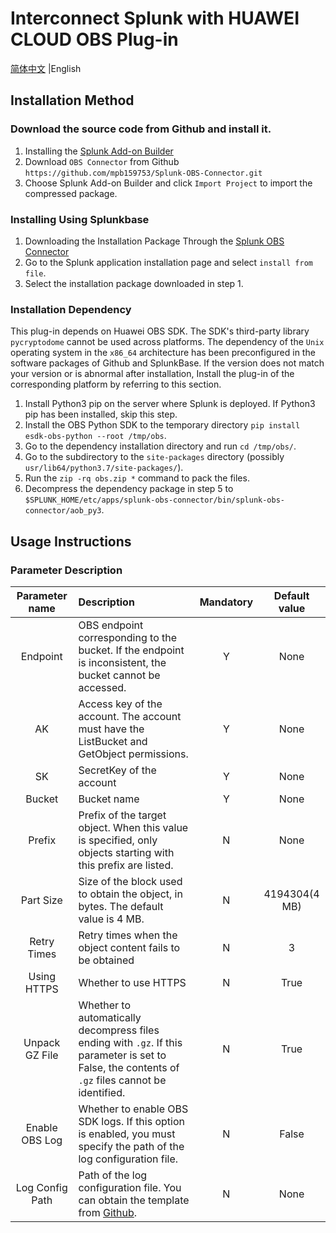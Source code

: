 # Interconnect Splunk with HUAWEI CLOUD OBS Plug-in
[简体中文](https://github.com/mpb159753/Splunk-OBS-Connector/README.md) |English

## Installation Method

### Download the source code from Github and install it.
1. Installing the [Splunk Add-on Builder](https://splunkbase.splunk.com/app/2962/)
2. Download `OBS Connector` from Github `https://github.com/mpb159753/Splunk-OBS-Connector.git`
3. Choose Splunk Add-on Builder and click `Import Project` to import the compressed package.


### Installing Using Splunkbase
1. Downloading the Installation Package Through the [Splunk OBS Connector](https://splunkbase.splunk.com/app/24484/)
2. Go to the Splunk application installation page and select `install from file`.
3. Select the installation package downloaded in step 1.

### Installation Dependency
This plug-in depends on Huawei OBS SDK. The SDK's third-party library `pycryptodome` cannot be used across platforms. The dependency of the `Unix` operating system in the `x86_64` architecture has been preconfigured in the software packages of Github and SplunkBase. If the version does not match your version or is abnormal after installation, Install the plug-in of the corresponding platform by referring to this section.

1. Install Python3 pip on the server where Splunk is deployed. If Python3 pip has been installed, skip this step.
2. Install the OBS Python SDK to the temporary directory `pip install esdk-obs-python --root /tmp/obs`.
3. Go to the dependency installation directory and run `cd /tmp/obs/`.
4. Go to the subdirectory to the `site-packages` directory (possibly `usr/lib64/python3.7/site-packages/`).
5. Run the `zip -rq obs.zip *` command to pack the files.
6. Decompress the dependency package in step 5 to `$SPLUNK_HOME/etc/apps/splunk-obs-connector/bin/splunk-obs-connector/aob_py3`.

## Usage Instructions

### Parameter Description

| Parameter name  | Description                                                                                                                                                    | Mandatory | Default value |
|:---------------:|:---------------------------------------------------------------------------------------------------------------------------------------------------------------|:---------:|:-------------:|
|    Endpoint     | OBS endpoint corresponding to the bucket. If the endpoint is inconsistent, the bucket cannot be accessed.                                                      |     Y     |     None      |
|       AK        | Access key of the account. The account must have the ListBucket and GetObject permissions.                                                                     |     Y     |     None      |
|       SK        | SecretKey of the account                                                                                                                                       |     Y     |     None      |
|     Bucket      | Bucket name                                                                                                                                                    |     Y     |     None      |
|     Prefix      | Prefix of the target object. When this value is specified, only objects starting with this prefix are listed.                                                  |     N     |     None      |
|    Part Size    | Size of the block used to obtain the object, in bytes. The default value is 4 MB.                                                                              |     N     | 4194304(4 MB) |
|   Retry Times   | Retry times when the object content fails to be obtained                                                                                                       |     N     |       3       |
|   Using HTTPS   | Whether to use HTTPS                                                                                                                                           |     N     |     True      |
| Unpack GZ File  | Whether to automatically decompress files ending with `.gz`. If this parameter is set to False, the contents of `.gz` files cannot be identified.              |     N     |     True      |
| Enable OBS Log  | Whether to enable OBS SDK logs. If this option is enabled, you must specify the path of the log configuration file.                                            |     N     |     False     |
| Log Config Path | Path of the log configuration file. You can obtain the template from [Github](https://github.com/huaweicloud/huaweicloud-sdk-python-obs/blob/master/log.conf). |     N     |     None      |